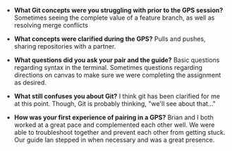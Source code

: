 * **What Git concepts were you struggling with prior to the GPS session?**
Sometimes seeing the complete value of a feature branch, as well as resolving merge conflicts

* **What concepts were clarified during the GPS?**
Pulls and pushes, sharing repositories with a partner.

* **What questions did you ask your pair and the guide?**
Basic questions regarding syntax in the terminal. Sometimes questions regarding directions on canvas to make sure we were completing the assignment as desired.

* **What still confuses you about Git?**
I think git has been clarified for me at this point. Though, Git is probably thinking, "we'll see about that..."


* **How was your first experience of pairing in a GPS?**
Brian and I both worked at a great pace and complemented each other well. We were able to troubleshoot together and prevent each other from getting stuck. Our guide Ian stepped in when necessary and was a great presence.